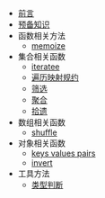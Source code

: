 * [前言](README.md)
* [预备知识](bootstrap.md)
* 函数相关方法
    * [memoize](function/memoize.md)
* 集合相关函数
    * [iteratee](collections/iteratee.md)
    * [遍历映射规约](collections/each.md)
    * [筛选](collections/filter.md)
    * [聚合](collections/aggregate.md)
    * [拾遗](collections/dopant.md)
* 数组相关函数
    * [shuffle](array/shuffle.md)
* 对象相关函数
    * [keys values pairs](object/keys_values_pairs.md)
    * [invert](object/invert.md)
* 工具方法
    * [类型判断](utility/type.md)